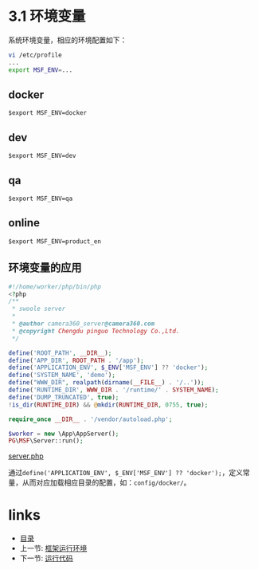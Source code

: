 # 3.1 环境变量

系统环境变量，相应的环境配置如下：

```bash
vi /etc/profile
...
export MSF_ENV=...
```

## docker

```
$export MSF_ENV=docker
```

## dev

```
$export MSF_ENV=dev
```

## qa

```
$export MSF_ENV=qa
```

## online

```
$export MSF_ENV=product_en
```

## 环境变量的应用

```php
#!/home/worker/php/bin/php
<?php
/**
 * swoole server
 *
 * @author camera360_server@camera360.com
 * @copyright Chengdu pinguo Technology Co.,Ltd.
 */

define('ROOT_PATH', __DIR__);
define('APP_DIR', ROOT_PATH . '/app');
define('APPLICATION_ENV', $_ENV['MSF_ENV'] ?? 'docker');
define('SYSTEM_NAME', 'demo');
define("WWW_DIR", realpath(dirname(__FILE__) . '/..'));
define('RUNTIME_DIR', WWW_DIR . '/runtime/' . SYSTEM_NAME);
define('DUMP_TRUNCATED', true);
!is_dir(RUNTIME_DIR) && @mkdir(RUNTIME_DIR, 0755, true);

require_once __DIR__ . '/vendor/autoload.php';

$worker = new \App\AppServer();
PG\MSF\Server::run();
```

[server.php](https://github.com/PGWireless/php-msf/blob/demo/server.php)

通过`define('APPLICATION_ENV', $_ENV['MSF_ENV'] ?? 'docker');`，定义常量，从而对应加载相应目录的配置，如：`config/docker/`。

# links
  * [目录](<preface-目录.md>)
  * 上一节: [框架运行环境](<03.0-框架运行环境.md>)
  * 下一节: [运行代码](<03.2-运行代码.md>)